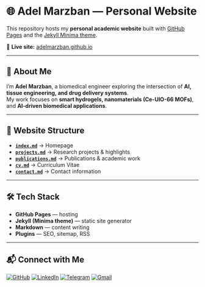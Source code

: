 # 🌐 Adel Marzban — Personal Website

This repository hosts my **personal academic website** built with [GitHub Pages](https://pages.github.com/) and the [Jekyll Minima theme](https://github.com/jekyll/minima).

🔗 **Live site:** [adelmarzban.github.io](https://adelmarzban.github.io)

---

## 👤 About Me
I’m **Adel Marzban**, a biomedical engineer exploring the intersection of **AI, tissue engineering, and drug delivery systems**.  
My work focuses on **smart hydrogels, nanomaterials (Ce-UIO-66 MOFs)**, and **AI-driven biomedical applications**.

---

## 📂 Website Structure
- **[`index.md`](index.md)** → Homepage  
- **[`projects.md`](projects.md)** → Research projects & highlights  
- **[`publications.md`](publications.md)** → Publications & academic work  
- **[`cv.md`](cv.md)** → Curriculum Vitae  
- **[`contact.md`](contact.md)** → Contact information  

---

## 🛠️ Tech Stack
- **GitHub Pages** — hosting  
- **Jekyll (Minima theme)** — static site generator  
- **Markdown** — content writing  
- **Plugins** — SEO, sitemap, RSS  

---

## 📬 Connect with Me
[![GitHub](https://img.shields.io/badge/GitHub-100000?style=for-the-badge&logo=github&logoColor=white)](https://github.com/adelmarzban)
[![LinkedIn](https://img.shields.io/badge/LinkedIn-0077B5?style=for-the-badge&logo=linkedin&logoColor=white)](https://www.linkedin.com/in/adelmarzban)
[![Telegram](https://img.shields.io/badge/Telegram-2CA5E0?style=for-the-badge&logo=telegram&logoColor=white)](https://t.me/adelmarzban)
[![Gmail](https://img.shields.io/badge/Gmail-D14836?style=for-the-badge&logo=gmail&logoColor=white)](mailto:AdelMarzban@gmail.com)
